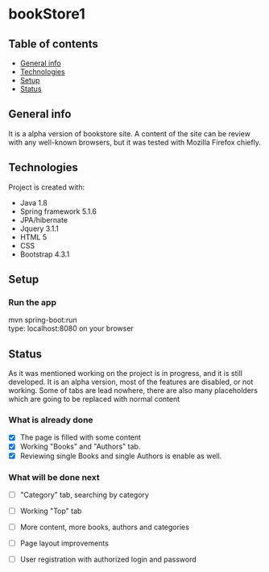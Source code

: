 # bookStore1

## Table of contents
* [General info](#general-info)
* [Technologies](#technologies)
* [Setup](#Setup)
* [Status](#Status)


## General info
It is a alpha version of bookstore site. 
A content of the site can be review with any well-known browsers, but it was tested with Mozilla Firefox chiefly.  

## Technologies
Project is created with:
- Java 1.8
- Spring framework 5.1.6
- JPA/hibernate
- Jquery 3.1.1
- HTML 5
- CSS
- Bootstrap 4.3.1

## Setup
### Run the app
mvn spring-boot:run  
type: localhost:8080 on your browser

## Status
As it was mentioned working on the project is in progress, and it is still developed. It is an alpha version, most of the features are disabled, or not working. Some of tabs are lead nowhere, there are also many placeholders which are going to be replaced with normal content

### What is already done
- [x] The page is filled with some content
- [x] Working "Books" and "Authors" tab.
- [x] Reviewing single Books and single Authors is enable as well.

### What will be done next
- [ ] "Category" tab, searching by category
- [ ] Working "Top" tab
- [ ] More content, more books, authors and categories
- [ ] Page layout improvements
- [ ] User registration with authorized login and password




